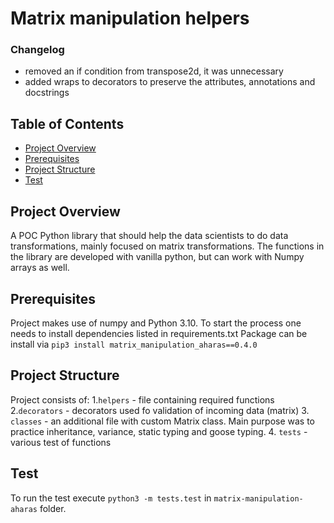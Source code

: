 # Matrix manipulation helpers
### Changelog
 - removed an if condition from transpose2d, it was unnecessary
 - added wraps to decorators to preserve the attributes, annotations and docstrings

## Table of Contents

- [Project Overview](#project-overview)
- [Prerequisites](#prerequisites)
- [Project Structure](#project-structure)
- [Test](#test)

## Project Overview
A POC Python library that should help the data scientists to do data transformations, mainly focused on matrix transformations. The functions in the library are developed with vanilla python, but can work with Numpy arrays as well.

## Prerequisites
Project makes use of numpy and Python 3.10.
To start the process one needs to install dependencies listed in requirements.txt
Package can be install via `pip3 install matrix_manipulation_aharas==0.4.0`

## Project Structure

Project consists of:
1.`helpers` - file containing required functions
2.`decorators` - decorators used fo validation of incoming data (matrix)
3. `classes` - an additional file with custom Matrix class. Main purpose was to practice inheritance, variance, static typing and goose typing.
4. `tests` - various test of functions

## Test
To run the test execute `python3 -m tests.test` in `matrix-manipulation-aharas` folder.
